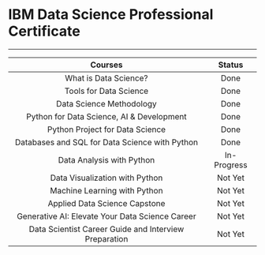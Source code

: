 # IBM Data Science Professional Certificate
------------
| Courses  | Status  |
| :------------: | :------------: |
| What is Data Science?  | Done |
| Tools for Data Science  | Done |
| Data Science Methodology  | Done |
| Python for Data Science, AI & Development  | Done |
| Python Project for Data Science  | Done |
| Databases and SQL for Data Science with Python  | Done |
| Data Analysis with Python  | In-Progress |
| Data Visualization with Python  | Not Yet |
| Machine Learning with Python  | Not Yet |
| Applied Data Science Capstone  | Not Yet |
| Generative AI: Elevate Your Data Science Career  | Not Yet |
| Data Scientist Career Guide and Interview Preparation  | Not Yet |


